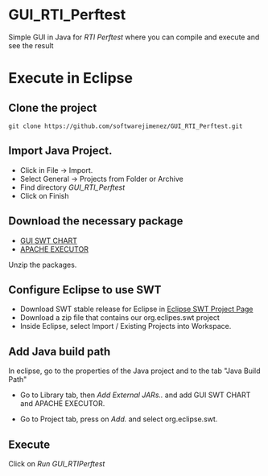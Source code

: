 # GUI_RTI_Perftest
Simple GUI in Java for *RTI Perftest* where you can compile and execute and see the result

# Execute in Eclipse

## Clone the project

```
git clone https://github.com/softwarejimenez/GUI_RTI_Perftest.git
```

## Import Java Project.

* Click in File -> Import.  
* Select General -> Projects from Folder or Archive
* Find directory *GUI_RTI_Perftest*
* Click on Finish


## Download the necessary package

* [GUI SWT CHART](http://www.java2s.com/Code/Jar/o/Downloadorgswtchart060jar.htm)
* [APACHE EXECUTOR](http://www.java2s.com/Code/Jar/c/Downloadcommonsexec13jar.htm)

Unzip the packages.

## Configure Eclipse to use SWT

* Download SWT stable release for Eclipse in [Eclipse SWT Project Page](http://www.eclipse.org/swt/)
* Download a zip file that contains our org.eclipes.swt project
* Inside Eclipse, select Import / Existing Projects into Workspace.

## Add Java build path

In eclipse, go to the properties of the Java project and to the tab "Java Build Path"

* Go to Library tab, then *Add External JARs..* and add GUI SWT CHART and APACHE EXECUTOR.

* Go to Project tab, press on *Add.* and select org.eclipse.swt.

## Execute

Click on *Run GUI_RTIPerftest*